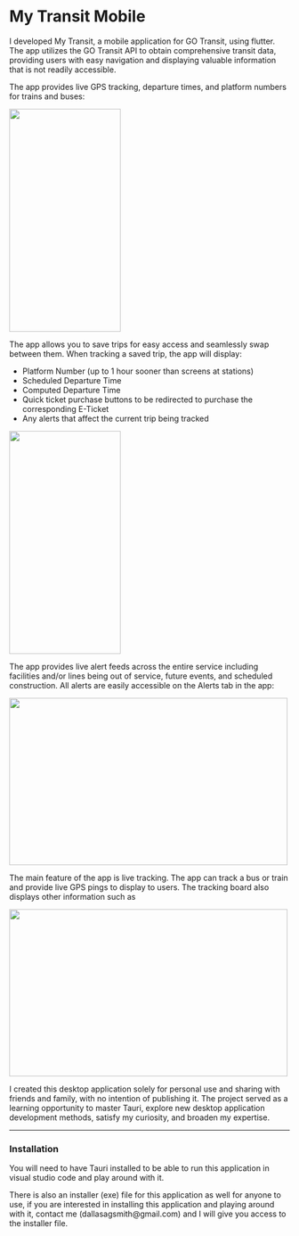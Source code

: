 <h1>My Transit Mobile</h1>

<p>I developed My Transit, a mobile application for GO Transit, using flutter. The app utilizes the GO Transit API to obtain comprehensive transit data, providing users with easy navigation and displaying valuable information that is not readily accessible.</p>
<p>The app provides live GPS tracking, departure times, and platform numbers for trains and buses:</p>
<img src="https://i.imgur.com/EAIdm3T.png" width="200" height="400"/>
<p>The app allows you to save trips for easy access and seamlessly swap between them. When tracking a saved trip, the app will display:</p>
<ul>
  <li>Platform Number (up to 1 hour sooner than screens at stations)</li>
  <li>Scheduled Departure Time</li>
  <li>Computed Departure Time</li>
  <li>Quick ticket purchase buttons to be redirected to purchase the corresponding E-Ticket</li>
  <li>Any alerts that affect the current trip being tracked</li>
</ul>
<img src="https://i.imgur.com/T2n8S0R.png" width="200" height="400"/>
<p>The app provides live alert feeds across the entire service including facilities and/or lines being out of service, future events, and scheduled construction. All alerts are easily accessible on the Alerts tab in the app:</p>
<img src="https://i.imgur.com/FvnwzWx.png" width="500" height="300"/>
<p>The main feature of the app is live tracking. The app can track a bus or train and provide live GPS pings to display to users. The tracking board also displays other information such as</p>
<img src="https://i.imgur.com/KD24Qq2.png" width="500" height="300"/>
<p>I created this desktop application solely for personal use and sharing with friends and family, with no intention of publishing it. The project served as a learning opportunity to master Tauri, explore new desktop application development methods, satisfy my curiosity, and broaden my expertise.</p>
<hr/>
<h3>Installation</h3>
<p>You will need to have Tauri installed to be able to run this application in visual studio code and play around with it. </p>
<p>There is also an installer (exe) file for this application as well for anyone to use, if you are interested in installing this application and playing around with it, contact me (dallasagsmith@gmail.com) and I will give you access to the installer file.</p>
